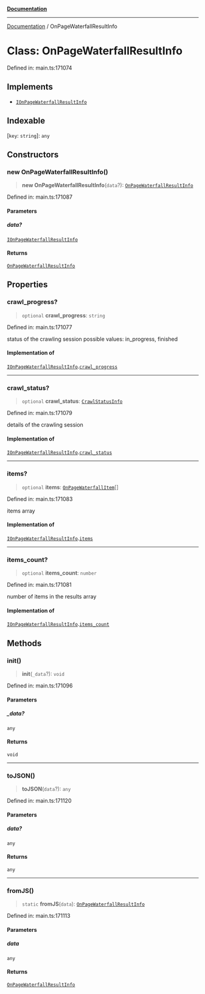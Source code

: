[**Documentation**](../README.md)

***

[Documentation](../README.md) / OnPageWaterfallResultInfo

# Class: OnPageWaterfallResultInfo

Defined in: main.ts:171074

## Implements

- [`IOnPageWaterfallResultInfo`](../interfaces/IOnPageWaterfallResultInfo.md)

## Indexable

\[`key`: `string`\]: `any`

## Constructors

### new OnPageWaterfallResultInfo()

> **new OnPageWaterfallResultInfo**(`data`?): [`OnPageWaterfallResultInfo`](OnPageWaterfallResultInfo.md)

Defined in: main.ts:171087

#### Parameters

##### data?

[`IOnPageWaterfallResultInfo`](../interfaces/IOnPageWaterfallResultInfo.md)

#### Returns

[`OnPageWaterfallResultInfo`](OnPageWaterfallResultInfo.md)

## Properties

### crawl\_progress?

> `optional` **crawl\_progress**: `string`

Defined in: main.ts:171077

status of the crawling session
possible values: in_progress, finished

#### Implementation of

[`IOnPageWaterfallResultInfo`](../interfaces/IOnPageWaterfallResultInfo.md).[`crawl_progress`](../interfaces/IOnPageWaterfallResultInfo.md#crawl_progress)

***

### crawl\_status?

> `optional` **crawl\_status**: [`CrawlStatusInfo`](CrawlStatusInfo.md)

Defined in: main.ts:171079

details of the crawling session

#### Implementation of

[`IOnPageWaterfallResultInfo`](../interfaces/IOnPageWaterfallResultInfo.md).[`crawl_status`](../interfaces/IOnPageWaterfallResultInfo.md#crawl_status)

***

### items?

> `optional` **items**: [`OnPageWaterfallItem`](OnPageWaterfallItem.md)[]

Defined in: main.ts:171083

items array

#### Implementation of

[`IOnPageWaterfallResultInfo`](../interfaces/IOnPageWaterfallResultInfo.md).[`items`](../interfaces/IOnPageWaterfallResultInfo.md#items)

***

### items\_count?

> `optional` **items\_count**: `number`

Defined in: main.ts:171081

number of items in the results array

#### Implementation of

[`IOnPageWaterfallResultInfo`](../interfaces/IOnPageWaterfallResultInfo.md).[`items_count`](../interfaces/IOnPageWaterfallResultInfo.md#items_count)

## Methods

### init()

> **init**(`_data`?): `void`

Defined in: main.ts:171096

#### Parameters

##### \_data?

`any`

#### Returns

`void`

***

### toJSON()

> **toJSON**(`data`?): `any`

Defined in: main.ts:171120

#### Parameters

##### data?

`any`

#### Returns

`any`

***

### fromJS()

> `static` **fromJS**(`data`): [`OnPageWaterfallResultInfo`](OnPageWaterfallResultInfo.md)

Defined in: main.ts:171113

#### Parameters

##### data

`any`

#### Returns

[`OnPageWaterfallResultInfo`](OnPageWaterfallResultInfo.md)
